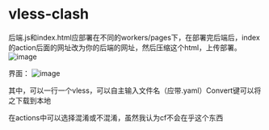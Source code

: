 # vless-clash
后端.js和index.html应部署在不同的workers/pages下，在部署完后端后，index的action后面的网址改为你的后端的网址，然后压缩这个html，上传部署。
![image](https://github.com/user-attachments/assets/a078d95c-ef62-41c2-9d0c-631ab931682d)

界面：
![image](https://github.com/user-attachments/assets/38c9f7a9-6346-467d-8208-24684ea37a64)


其中，可以一行一个vless，可以自主输入文件名（应带.yaml）Convert键可以将之下载到本地


在actions中可以选择混淆或不混淆，虽然我认为cf不会在乎这个东西
